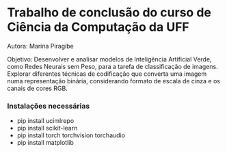 # Trabalho de conclusão do curso de Ciência da Computação da UFF

Autora: Marina Piragibe

Objetivo: Desenvolver e analisar modelos de Inteligência Artificial Verde, como Redes Neurais sem Peso, para a tarefa de classificação de imagens. Explorar diferentes técnicas de codificação que converta uma imagem numa representação binária, considerando formato de escala de cinza e os canais de cores RGB.

### Instalações necessárias
- pip install ucimlrepo
- pip install scikit-learn
- pip install torch torchvision torchaudio
- pip install matplotlib